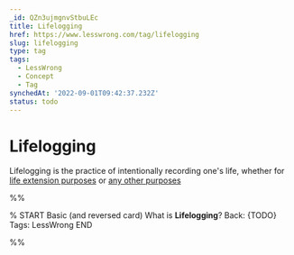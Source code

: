 ```yaml
---
_id: QZn3ujmgnvStbuLEc
title: Lifelogging
href: https://www.lesswrong.com/tag/lifelogging
slug: lifelogging
type: tag
tags:
  - LessWrong
  - Concept
  - Tag
synchedAt: '2022-09-01T09:42:37.232Z'
status: todo
---
```


# Lifelogging

Lifelogging is the practice of intentionally recording one's life, whether for [life extension purposes](https://www.lesswrong.com/posts/k8mwvvvpjMGcZLAKH/the-case-for-lifelogging-as-life-extension) or [any other purposes](https://matiroy.com/writings/Should-I-record-my-life.html)


%%

% START
Basic (and reversed card)
What is **Lifelogging**?
Back: {TODO}
Tags: LessWrong
END
<!--ID: 1663156994312-->


%%
	
